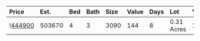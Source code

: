 | Price                                                                                 | Est.   | Bed | Bath | Size | Value | Days | Lot        | Year | HOA |
| :------------------------------------------------------------------------------------ | :----- | :-- | :--- | :--- | :---- | :--- | :--------- | :--- | :-- |
| \![444900](https://www.movoto.com/home/105-aspen-hollow-ct-cary-nc-27518-413_2320329) | 503670 | 4   | 3    | 3090 | 144   | 8    | 0.31 Acres | 1997 | 0   |